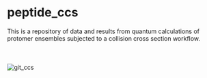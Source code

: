 # peptide_ccs

This is a repository of data and results from quantum calculations of protomer ensembles subjected to a collision cross section workflow.
<br/>
<br/>
<br/>
<br/>
![git_ccs](https://user-images.githubusercontent.com/97419520/171350119-197832e5-a0cf-475c-85fa-71b5d4bfbe26.png)
